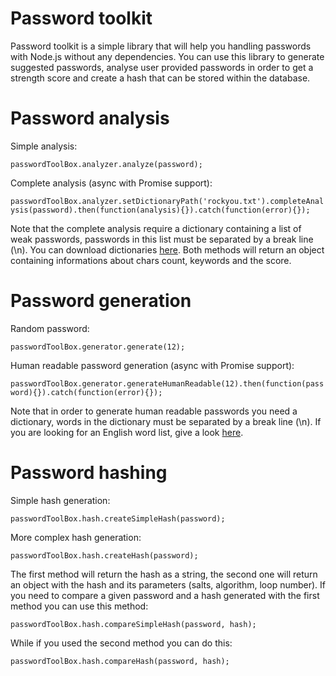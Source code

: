 # Password toolkit

Password toolkit is a simple library that will help you handling passwords with Node.js without any dependencies.
You can use this library to generate suggested passwords, analyse user provided passwords in order to get a strength score and create a hash that can be stored within the database.

# Password analysis

Simple analysis:

`passwordToolBox.analyzer.analyze(password);`

Complete analysis (async with Promise support):

`passwordToolBox.analyzer.setDictionaryPath('rockyou.txt').completeAnalysis(password).then(function(analysis){}).catch(function(error){});`

Note that the complete analysis require a dictionary containing a list of weak passwords, passwords in this list must be separated by a break line (\n).
You can download dictionaries [here](https://wiki.skullsecurity.org/Passwords).
Both methods will return an object containing informations about chars count, keywords and the score.

# Password generation

Random password:

`passwordToolBox.generator.generate(12);`

Human readable password generation (async with Promise support):

`passwordToolBox.generator.generateHumanReadable(12).then(function(password){}).catch(function(error){});`

Note that in order to generate human readable passwords you need a dictionary, words in the dictionary must be separated by a break line (\n).
If you are looking for an English word list, give a look [here](https://github.com/dwyl/english-words).

# Password hashing

Simple hash generation:

`passwordToolBox.hash.createSimpleHash(password);`

More complex hash generation:

`passwordToolBox.hash.createHash(password);`

The first method will return the hash as a string, the second one will return an object with the hash and its parameters (salts, algorithm, loop number).
If you need to compare a given password and a hash generated with the first method you can use this method:

`passwordToolBox.hash.compareSimpleHash(password, hash);`

While if you used the second method you can do this:

`passwordToolBox.hash.compareHash(password, hash);`

